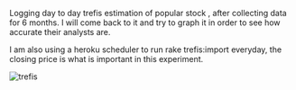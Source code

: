 Logging day to day trefis estimation of popular stock , after collecting data for 6 months. I will come back to it and try to graph it in order to see how accurate their analysts are.

I am also using a heroku scheduler to run rake trefis:import everyday, the closing price is what is important in this experiment.

![trefis](http://i.imgur.com/MasRlDo.png)
